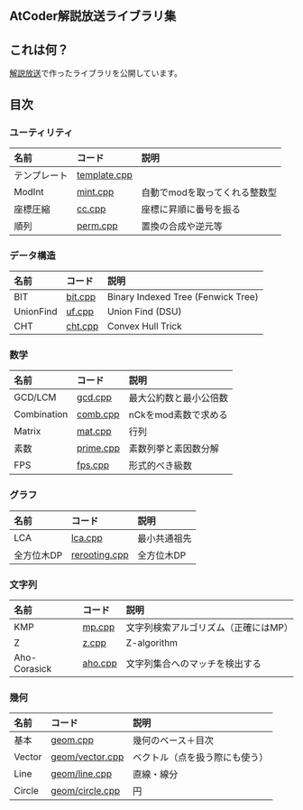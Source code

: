 AtCoder解説放送ライブラリ集
----
## これは何？
[解説放送](https://www.youtube.com/channel/UCtG3StnbhxHxXfE6Q4cPZwQ)で作ったライブラリを公開しています。

## 目次

### ユーティリティ
|名前|コード|説明|
|:--|:--|:--|
|テンプレート|[template.cpp](template.cpp)||
|ModInt|[mint.cpp](mint.cpp)|自動でmodを取ってくれる整数型|
|座標圧縮|[cc.cpp](cc.cpp)|座標に昇順に番号を振る|
|順列|[perm.cpp](perm.cpp)|置換の合成や逆元等|

### データ構造
|名前|コード|説明|
|:--|:--|:--|
|BIT|[bit.cpp](bit.cpp)|Binary Indexed Tree (Fenwick Tree)|
|UnionFind|[uf.cpp](uf.cpp)|Union Find (DSU)|
|CHT|[cht.cpp](cht.cpp)|Convex Hull Trick|

### 数学
|名前|コード|説明|
|:--|:--|:--|
|GCD/LCM|[gcd.cpp](gcd.cpp)|最大公約数と最小公倍数|
|Combination|[comb.cpp](comb.cpp)|nCkをmod素数で求める|
|Matrix|[mat.cpp](mat.cpp)|行列|
|素数|[prime.cpp](prime.cpp)|素数列挙と素因数分解|
|FPS|[fps.cpp](fps.cpp)|形式的べき級数|

### グラフ
|名前|コード|説明|
|:--|:--|:--|
|LCA|[lca.cpp](lca.cpp)|最小共通祖先|
|全方位木DP|[rerooting.cpp](rerooting.cpp)|全方位木DP|

### 文字列
|名前|コード|説明|
|:--|:--|:--|
|KMP|[mp.cpp](mp.cpp)|文字列検索アルゴリズム（正確にはMP）|
|Z|[z.cpp](z.cpp)|Z-algorithm|
|Aho-Corasick|[aho.cpp](aho.cpp)|文字列集合へのマッチを検出する|

### 幾何
|名前|コード|説明|
|:--|:--|:--|
|基本|[geom.cpp](geom.cpp)|幾何のベース＋目次|
|Vector|[geom/vector.cpp](geom/vector.cpp)|ベクトル（点を扱う際にも使う）|
|Line|[geom/line.cpp](geom/line.cpp)|直線・線分|
|Circle|[geom/circle.cpp](geom/circle.cpp)|円|
